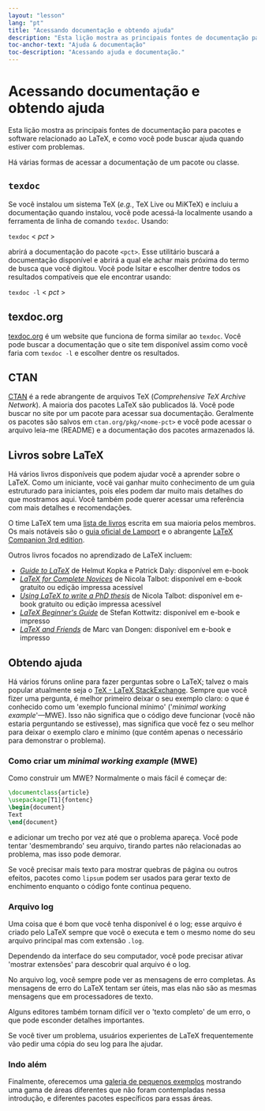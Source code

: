 ```yaml
---
layout: "lesson"
lang: "pt"
title: "Acessando documentação e obtendo ajuda"
description: "Esta lição mostra as principais fontes de documentação para pacotes e software relacionado ao LaTeX, e como você pode buscar ajuda quando estiver com problemas."
toc-anchor-text: "Ajuda & documentação"
toc-description: "Acessando ajuda e documentação."
---
```


# Acessando documentação e obtendo ajuda

<span
  class="summary">Esta lição mostra as principais fontes de documentação para
  pacotes e software relacionado ao LaTeX, e como você pode buscar ajuda quando
  estiver com problemas.</span>

Há várias formas de acessar a documentação de um pacote ou classe.

## `texdoc`

Se você instalou um sistema TeX (_e.g._, TeX Live ou MiKTeX) e incluiu a
documentação quando instalou, você pode acessá-la localmente usando a ferramenta
de linha de comando `texdoc`.  Usando:

`texdoc` < _pct_ >

abrirá a documentação do pacote `<pct>`.  Esse utilitário buscará a documentação
disponível e abrirá a qual ele achar mais próxima do termo de busca que você
digitou.  Você pode lsitar e escolher dentre todos os resultados compatíveis que
ele encontrar usando:

`texdoc -l` < _pct_ >

## texdoc.org

[texdoc.org](https://texdoc.org/) é um website que funciona de forma similar ao
`texdoc`.  Você pode buscar a documentação que o site tem disponível assim como
você faria com `texdoc -l` e escolher dentre os resultados.

## CTAN

[CTAN](https://www.ctan.org) é a rede abrangente de arquivos TeX
(_Comprehensive TeX Archive Network_).  A maioria dos pacotes LaTeX são
publicados lá.  Você pode buscar no site por um pacote para acessar sua
documentação.  Geralmente os pacotes são salvos em `ctan.org/pkg/<nome-pct>`
e você pode acessar o arquivo leia-me (README) e a documentação dos pacotes
armazenados lá.

## Livros sobre LaTeX

Há vários livros disponíveis que podem ajudar você a aprender sobre o LaTeX.
Como um iniciante, você vai ganhar muito conhecimento de um guia estruturado
para iniciantes, pois eles podem dar muito mais detalhes do que mostramos aqui.
Você também pode querer acessar uma referência com mais detalhes e
recomendações.

O time LaTeX tem uma [lista de livros](https://www.latex-project.org/help/books)
escrita em sua maioria pelos membros.  Os mais notáveis são o
[guia oficial de Lamport](https://www.informit.com/store/latex-a-document-preparation-system-9780201529838)
e o abrangente
[LaTeX Companion 3rd edition](https://www.informit.com/store/latex-companion-parts-i-ii-3rd-edition-9780138166489).

Outros livros focados no aprendizado de LaTeX incluem:

- [_Guide to
  LaTeX_](https://www.informit.com/store/guide-to-latex-9780132651714) de Helmut
  Kopka e Patrick Daly: disponível em e-book
- [_LaTeX for Complete Novices_](https://www.dickimaw-books.com/latex/novices/)
  de Nicola Talbot: disponível em e-book gratuito ou edição impressa acessível
- [_Using LaTeX to write a PhD
  thesis_](https://www.dickimaw-books.com/latex/thesis/)
  de Nicola Talbot: disponível em e-book gratuito ou edição impressa acessível
- [_LaTeX Beginner's Guide_](https://www.packtpub.com/gb/hardware-and-creative/latex-beginners-guide)
  de Stefan Kottwitz: disponível em e-book e impresso
- [_LaTeX and Friends_](https://www.springer.com/gp/book/9783642238154)
  de Marc van Dongen: disponível em e-book e impresso

## Obtendo ajuda

Há vários fóruns online para fazer perguntas sobre o LaTeX;  talvez o mais
popular atualmente seja o
[TeX - LaTeX StackExchange](https://tex.stackexchange.com).  Sempre que você
fizer uma pergunta, é melhor primeiro deixar o seu exemplo claro:  o que é
conhecido como um 'exemplo funcional mínimo'
('_minimal working example_'&mdash;MWE).  Isso não significa que o código deve
funcionar (você não estaria perguntando se estivesse), mas significa que você
fez o seu melhor para deixar o exemplo claro e mínimo (que contém apenas o
necessário para demonstrar o problema).

### Como criar um _minimal working example_ (MWE)

Como construir um MWE?  Normalmente o mais fácil é começar de:

```latex
\documentclass{article}
\usepackage[T1]{fontenc}
\begin{document}
Text
\end{document}
```

e adicionar um trecho por vez até que o problema apareça.  Você pode tentar
'desmembrando' seu arquivo, tirando partes não relacionadas ao problema, mas
isso pode demorar.

<p
  class="hint">Se você precisar mais texto para mostrar quebras de página ou
  outros efeitos, pacotes como <code>lipsum</code> podem ser usados para gerar
  texto de enchimento enquanto o código fonte continua pequeno.</p>

### Arquivo log

Uma coisa que é bom que você tenha disponível é o log;  esse arquivo é criado
pelo LaTeX sempre que você o executa e tem o mesmo nome do seu arquivo principal
mas com extensão `.log`.

<p
  class="hint">Dependendo da interface do seu computador, você pode
  precisar ativar 'mostrar extensões' para descobrir qual arquivo é o log.</p>

No arquivo log, você sempre pode ver as mensagens de erro completas.  As
mensagens de erro do LaTeX tentam ser úteis, mas elas não são as mesmas
mensagens que em processadores de texto.

<p
  class="hint">Alguns editores também tornam difícil ver o 'texto completo' de
  um erro, o que pode esconder detalhes importantes.</p>

Se você tiver um problema, usuários experientes de LaTeX frequentemente vão
pedir uma cópia do seu log para lhe ajudar.

### Indo além

Finalmente, oferecemos uma [galeria de pequenos exemplos](extra-01) mostrando
uma gama de áreas diferentes que não foram contempladas nessa introdução, e
diferentes pacotes específicos para essas áreas.
